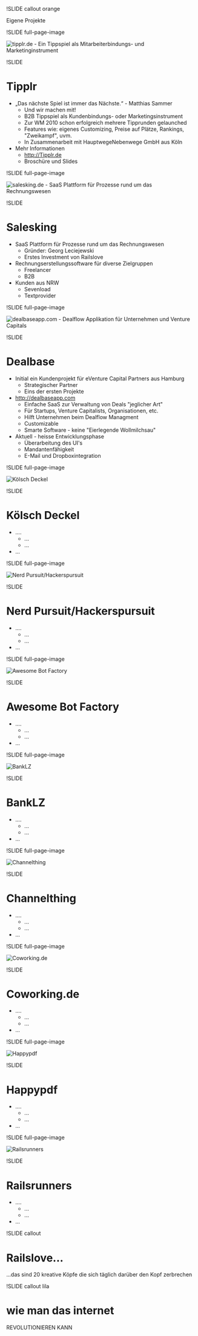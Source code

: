 !SLIDE callout orange

Eigene Projekte

!SLIDE full-page-image

![tipplr.de - Ein Tippspiel als Mitarbeiterbindungs- und Marketinginstrument](tipplr.png)

!SLIDE

# Tipplr

* „Das nächste Spiel ist immer das Nächste.“ - Matthias Sammer
  * Und wir machen mit!
  * B2B Tippspiel als Kundenbindungs- oder Marketingsinstrument
  * Zur WM 2010 schon erfolgreich mehrere Tipprunden gelaunched
  * Features wie: eigenes Customizing, Preise auf Plätze, Rankings, "Zweikampf", uvm.
  * In Zusammenarbeit mit HauptwegeNebenwege GmbH aus Köln
* Mehr Informationen
  * http://Tipplr.de
  * Broschüre und Slides

!SLIDE full-page-image

![salesking.de - SaaS Plattform für Prozesse rund um das Rechnungswesen](salesking.png)

!SLIDE

# Salesking

* SaaS Plattform für Prozesse rund um das Rechnungswesen
  * Gründer: Georg Leciejewski
  * Erstes Investment von Railslove 
* Rechnungserstellungssoftware für diverse Zielgruppen
  * Freelancer
  * B2B
* Kunden aus NRW
  * Sevenload
  * Textprovider 

!SLIDE full-page-image

![dealbaseapp.com - Dealflow Applikation für Unternehmen und Venture Capitals](dealbase_dashboard.png)

!SLIDE

# Dealbase

* Initial ein Kundenprojekt für eVenture Capital Partners aus Hamburg
  * Strategischer Partner
  * Eins der ersten Projekte
* http://dealbaseapp.com
  * Einfache SaaS zur Verwaltung von Deals "jeglicher Art"
  * Für Startups, Venture Capitalists, Organisationen, etc.
  * Hilft Unternehmen beim Dealflow Managment
  * Customizable
  * Smarte Software - keine "Eierlegende Wollmilchsau"
* Aktuell - heisse Entwicklungsphase
  * Überarbeitung des UI's
  * Mandantenfähigkeit
  * E-Mail und Dropboxintegration

!SLIDE full-page-image

![Kölsch Deckel](koelsch-deckel.png)

!SLIDE

# Kölsch Deckel

* ....
  * ...
  * ...
* ...

!SLIDE full-page-image

![Nerd Pursuit/Hackerspursuit](nphp.png)

!SLIDE

# Nerd Pursuit/Hackerspursuit

* ....
  * ...
  * ...
* ...

!SLIDE full-page-image

![Awesome Bot Factory](awesomebotfactory.png)

!SLIDE

# Awesome Bot Factory

* ....
  * ...
  * ...
* ...

!SLIDE full-page-image

![BankLZ](banklz.png)

!SLIDE

# BankLZ

* ....
  * ...
  * ...
* ...

!SLIDE full-page-image

![Channelthing](channelthing.png)

!SLIDE

# Channelthing

* ....
  * ...
  * ...
* ...

!SLIDE full-page-image

![Coworking.de](coworking.png)

!SLIDE

# Coworking.de

* ....
  * ...
  * ...
* ...

!SLIDE full-page-image

![Happypdf](Happypdf.png)

!SLIDE

# Happypdf

* ....
  * ...
  * ...
* ...

!SLIDE full-page-image

![Railsrunners](railsrunners.png)

!SLIDE

# Railsrunners

* ....
  * ...
  * ...
* ...


!SLIDE callout

# Railslove...

 ...das sind 20 kreative Köpfe die sich täglich darüber den Kopf zerbrechen

!SLIDE callout lila

# wie man das internet

REVOLUTIONIEREN KANN